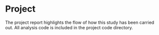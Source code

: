 # Project #
The project report highlights the flow of how this study has been carried out. All analysis code is included in the project code directory. 
